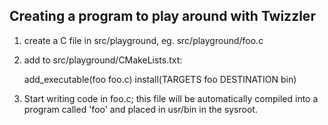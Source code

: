 Creating a program to play around with Twizzler
-----------------------------------------------

1) create a C file in src/playground, eg. src/playground/foo.c

2) add to src/playground/CMakeLists.txt:

   add_executable(foo foo.c)
   install(TARGETS foo DESTINATION bin)

3) Start writing code in foo.c; this file will be automatically compiled into a program called 'foo'
and placed in usr/bin in the sysroot.

